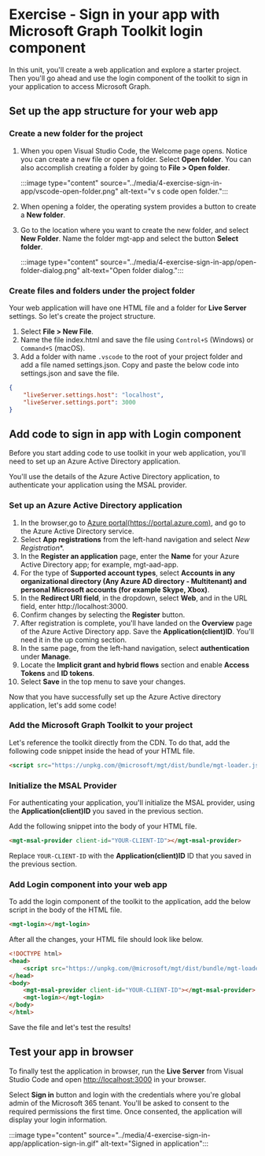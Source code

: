 # Exercise - Sign in your app with Microsoft Graph Toolkit login component

In this unit, you'll create a web application and explore a starter project. Then you'll go ahead and use the login component of the toolkit to sign in your application to access Microsoft Graph.

## Set up the app structure for your web app

### Create a new folder for the project

1. When you open Visual Studio Code, the Welcome page opens. Notice you can create a new file or open a folder. Select **Open folder**.  You can also accomplish creating a folder by going to **File > Open folder**.

    :::image type="content" source="../media/4-exercise-sign-in-app/vscode-open-folder.png" alt-text="v s code open folder.":::

1. When opening a folder, the operating system provides a button to create a **New folder**.
1. Go to the location where you want to create the new folder, and select **New Folder**. Name the folder mgt-app and select the button **Select folder**.

    :::image type="content" source="../media/4-exercise-sign-in-app/open-folder-dialog.png" alt-text="Open folder dialog.":::

### Create files and folders under the project folder

Your web application will have one HTML file and a folder for **Live Server** settings. So let's create the project structure.

1. Select **File > New File**.
1. Name the file index.html and save the file using `Control+S` (Windows) or `Command+S` (macOS). 
1. Add a folder with name `.vscode`  to the root of your project folder and add a file named settings.json.
Copy and paste the below code into settings.json and save the file.

```json
{
    "liveServer.settings.host": "localhost",
    "liveServer.settings.port": 3000
}

```

## Add code to sign in app with Login component

Before you start adding code to use toolkit in your web application, you'll need to set up an Azure Active Directory application.

You'll use the details of the Azure Active Directory application, to authenticate your application using the MSAL provider.

### Set up an Azure Active Directory application

1. In the browser,go to [Azure portal(https://portal.azure.com)](https://portal.azure.com), and go to the Azure Active Directory service.
1. Select **App registrations** from the left-hand navigation and select *New Registration**.
1. In the **Register an application** page, enter the **Name** for your Azure Active Directory app; for example, mgt-aad-app.
1. For the type of **Supported account types**, select **Accounts in any organizational directory (Any Azure AD directory - Multitenant) and personal Microsoft accounts (for example Skype, Xbox)**.
1. In the **Redirect URI field**, in the dropdown, select **Web**, and in the URL field, enter http://localhost:3000.
1. Confirm changes by selecting the **Register** button.
1. After registration is complete, you'll have landed on the **Overview** page of the Azure Active Directory app. Save the **Application(client)ID**. You'll need it in the up coming section.
1. In the same page, from the left-hand navigation, select **authentication** under **Manage**.
1. Locate the **Implicit grant and hybrid flows** section and enable **Access Tokens** and **ID tokens**.
1. Select **Save** in the top menu to save your changes.

Now that you have successfully set up the Azure Active directory application, let's add some code!

### Add the Microsoft Graph Toolkit to your project

Let's reference the toolkit directly from the CDN. To do that, add the following code snippet inside the head of your HTML file.

```html
<script src="https://unpkg.com/@microsoft/mgt/dist/bundle/mgt-loader.js"></script>

```

### Initialize the MSAL Provider

For authenticating your application, you'll initialize the MSAL provider, using the **Application(client)ID** you saved in the previous section.

Add the following snippet into the body of your HTML file.

```html
<mgt-msal-provider client-id="YOUR-CLIENT-ID"></mgt-msal-provider>
```

 Replace `YOUR-CLIENT-ID` with the **Application(client)ID** ID that you saved in the previous section.

### Add Login component into your web app

To add the login component of the toolkit to the application, add the below script in the body of the HTML file.

```html
<mgt-login></mgt-login>
```

After all the changes, your HTML file should look like below.

```html
<!DOCTYPE html>
<head>
    <script src="https://unpkg.com/@microsoft/mgt/dist/bundle/mgt-loader.js"></script>
</head>
<body>
    <mgt-msal-provider client-id="YOUR-CLIENT-ID"></mgt-msal-provider>
    <mgt-login></mgt-login>
</body>
</html>
```

Save the file and let's test the results!

## Test your app in browser

To finally test the application in browser, run the **Live Server** from Visual Studio Code and open [http://localhost:3000](http://localhost:3000) in your browser.

Select **Sign in** button and login with the credentials where you're global admin of the Microsoft 365 tenant.
You'll be asked to consent to the required permissions the first time. Once consented, the application will display your login information.

:::image type="content" source="../media/4-exercise-sign-in-app/application-sign-in.gif" alt-text="Signed in application":::
